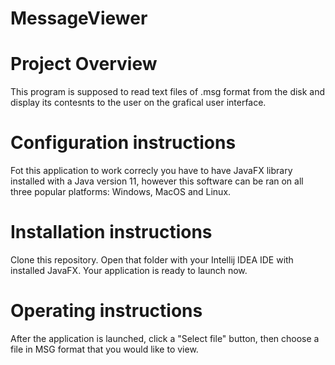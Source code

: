 # MessageViewer

# Project Overview
This program is supposed to read text files of .msg format from the disk and display its contesnts to the user on the grafical user interface.

# Configuration instructions 
Fot this application to work correcly you have to have JavaFX library installed with a Java version 11, however this software can be ran on all three popular platforms: Windows, MacOS and Linux.

# Installation instructions
Clone this repository. Open that folder with your Intellij IDEA IDE with installed JavaFX. Your application is ready to launch now.

# Operating instructions
After the application is launched, click a "Select file" button, then choose a file in MSG format that you would like to view.
